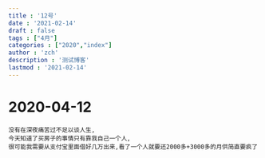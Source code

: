 ```yaml
---
title : '12号'
date : '2021-02-14'
draft : false
tags : ["4月"]
categories : ["2020","index"]
author : 'zch'
description : '测试博客'
lastmod : '2021-02-14'
---
```



# 2020-04-12


```
没有在深夜痛苦过不足以谈人生,
今天知道了买房子的事情只有靠我自己一个人,
很可能我需要从支付宝里面借好几万出来,看了一个人就要还2000多+3000多的月供简直要疯了
```
